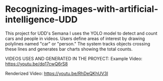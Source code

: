# Recognizing-images-with-artificial-intelligence-UDD
This project for UDD's Semana I uses the YOLO model to detect and count cars and people in videos. Users define areas of interest by drawing polylines named "car" or "person." The system tracks objects crossing these lines and generates bar charts showing the total counts.



VIDEOS USES AND GENERATED IN THE PROYECT:
Example Video:
https://youtu.be/dq17cwQ6rS8

Renderized Video:
https://youtu.be/RhDeQKhUV3I
